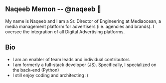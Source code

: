 ## Naqeeb Memon -- @naqeeb 👋
My name is Naqeeb and I am a Sr. Director of Engineering at Mediaocean, a media management platform for advertisers (i.e. agencies and brands). I oversee the integration of all Digital Advertising platforms.

## Bio
- I am an enabler of team leads and individual contributors
- I am formerly a full-stack developer (JS). Specifically, I specialized on the back-end (Python)
- I still enjoy coding and architecting :)

<!--
**naqeeb/naqeeb** is a ✨ _special_ ✨ repository because its `README.md` (this file) appears on your GitHub profile.

Here are some ideas to get you started:

- 🔭 I’m currently working on ...
- 🌱 I’m currently learning ...
- 👯 I’m looking to collaborate on ...
- 🤔 I’m looking for help with ...
- 💬 Ask me about ...
- 📫 How to reach me: ...
- 😄 Pronouns: ...
- ⚡ Fun fact: ...
-->
